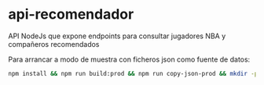 # api-recomendador

API NodeJs que expone endpoints para consultar jugadores NBA y compañeros recomendados

Para arrancar a modo de muestra con ficheros json como fuente de datos:

```sh
npm install && npm run build:prod && npm run copy-json-prod && mkdir -p ./logs && set NODE_ENV=development && node dist/prod/index.js
```
